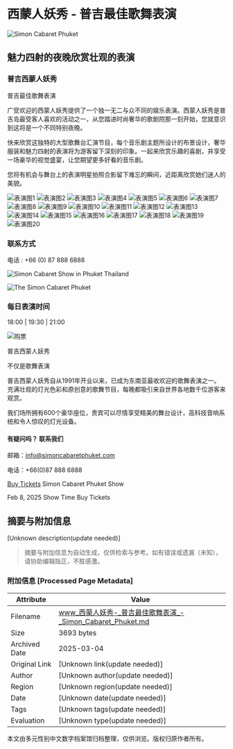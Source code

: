 # 西蒙人妖秀 - 普吉最佳歌舞表演

![Simon Cabaret Phuket](//www.simoncabaretphuket.com/wp-content/uploads/2022/01/cropped-white-1000x1000-1-300x300.webp)

## 魅力四射的夜晚欣赏壮观的表演

### 普吉西蒙人妖秀

普吉最佳歌舞表演

广受欢迎的西蒙人妖秀提供了一个独一无二与众不同的娱乐表演。西蒙人妖秀是普吉岛最受客人喜欢的活动之一，从您踏进时尚奢华的歌剧院那一刻开始，您就意识到这将是一个不同特别夜晚。

快来欣赏这独特的大型歌舞台汇演节目，每个音乐剧主题所设计的布景设计，奢华服装和魅力四射的表演将为游客留下深刻的印象。一起来欣赏乐趣的喜剧，并享受一场豪华的视觉盛宴，让您期望更多好看的音乐剧。

您将有机会与舞台上的表演明星拍照合影留下难忘的瞬间，近距离欣赏她们迷人的美貌。

![表演图1](//www.simoncabaretphuket.com/wp-content/uploads/2022/08/11.jpg)
![表演图2](//www.simoncabaretphuket.com/wp-content/uploads/2022/08/07.jpg)
![表演图3](//www.simoncabaretphuket.com/wp-content/uploads/2022/08/13.jpg)
![表演图4](//www.simoncabaretphuket.com/wp-content/uploads/2022/08/16.jpg)
![表演图5](//www.simoncabaretphuket.com/wp-content/uploads/2022/08/14.jpg)
![表演图6](//www.simoncabaretphuket.com/wp-content/uploads/2022/08/15.jpg)
![表演图7](//www.simoncabaretphuket.com/wp-content/uploads/2022/08/19.jpg)
![表演图8](//www.simoncabaretphuket.com/wp-content/uploads/2022/08/18.jpg)
![表演图9](//www.simoncabaretphuket.com/wp-content/uploads/2022/08/17.jpg)
![表演图10](//www.simoncabaretphuket.com/wp-content/uploads/2022/08/05.jpg)
![表演图11](//www.simoncabaretphuket.com/wp-content/uploads/2022/08/12.jpg)
![表演图12](//www.simoncabaretphuket.com/wp-content/uploads/2022/08/04.jpg)
![表演图13](//www.simoncabaretphuket.com/wp-content/uploads/2022/08/01.jpg)
![表演图14](//www.simoncabaretphuket.com/wp-content/uploads/2022/08/03.jpg)
![表演图15](//www.simoncabaretphuket.com/wp-content/uploads/2022/08/20.jpg)
![表演图16](//www.simoncabaretphuket.com/wp-content/uploads/2022/08/02.jpg)
![表演图17](//www.simoncabaretphuket.com/wp-content/uploads/2022/08/09.jpg)
![表演图18](//www.simoncabaretphuket.com/wp-content/uploads/2022/08/10.jpg)
![表演图19](//www.simoncabaretphuket.com/wp-content/uploads/2022/08/06.jpg)
![表演图20](//www.simoncabaretphuket.com/wp-content/uploads/2022/08/08.jpg)

### 联系方式

电话 : +66 (0) 87 888 6888

![Simon Cabaret Show in Phuket Thailand](https://www.simoncabaretphuket.com/wp-content/uploads/elementor/thumbs/590x660home-pyupqcmjmvdzy3yyfz51gs95yrqi7pefhi80cppt8o.jpg)

![The Simon Cabaret Phuket](https://www.simoncabaretphuket.com/wp-content/uploads/2022/01/fav-white-300x300-1-150x150.png)

### 每日表演时间

18:00 | 19:30 | 21:00

![购票](https://www.simoncabaretphuket.com//wp-content/uploads/2022/01/ticket-300x136.png)

普吉西蒙人妖秀

不仅是歌舞表演

普吉西蒙人妖秀自从1991年开业以来，已成为东南亚最收欢迎的歌舞表演之一。充满壮观的灯光色彩和原创意的歌舞节目，每晚都吸引来自世界各地数千位游客来观赏。

我们场所拥有600个豪华座位，贵宾可以尽情享受精美的舞台设计，高科技音响系统和令人惊叹的灯光设备。

#### 有疑问吗？ 联系我们

邮箱：[info@simoncabaretphuket.com](mailto:info@simoncabaretphuket.com)

电话：+66(0)87 888 6888

[Buy Tickets](booking) Simon Cabaret Phuket Show

Feb 8, 2025 Show Time Buy Tickets
<!-- tcd_original_link https://www.simoncabaretphuket.com/zh-hans/ -->


## 摘要与附加信息

<!-- tcd_abstract -->
[Unknown description(update needed)]
<!-- tcd_abstract_end -->

> 摘要与附加信息为自动生成，仅供检索与参考。如有错误或遗漏（未知），请协助编辑指正，不胜感激。

### 附加信息 [Processed Page Metadata]

| Attribute       | Value                                  |
|-----------------|----------------------------------------|
| Filename        | www_西蒙人妖秀-_普吉最佳歌舞表演_-_Simon_Cabaret_Phuket.md                             |
| Size            | 3693 bytes                           |
| Archived Date   | 2025-03-04                             |
| Original Link   | [Unknown link(update needed)]                       |
| Author          | [Unknown author(update needed)]                               |
| Region          | [Unknown region(update needed)]                               |
| Date            | [Unknown date(update needed)]                                 |
| Tags            | [Unknown tags(update needed)]                                 |
| Evaluation            | [Unknown type(update needed)]                                 |
<!-- tcd_table_end -->

本文由多元性别中文数字档案馆归档整理，仅供浏览。版权归原作者所有。
